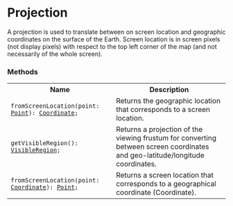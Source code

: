 # Projection

A projection is used to translate between on screen location and geographic coordinates on the surface of the Earth. Screen location is in screen pixels (not display pixels) with respect to the top left corner of the map (and not necessarily of the whole screen).

### Methods

<table>
<tr>
<th>
  Name
</th>
<th>
  Description
</th>
</tr>
<tr>
<td>
  <pre><code>fromScreenLocation(point: <a href="./Point.md">Point</a>): <a href="./Coordinate.md">Coordinate</a>;</code></pre>
</td>
<td>
  Returns the geographic location that corresponds to a screen location.
</td>
</tr>
<tr>
<td>
  <pre><code>getVisibleRegion(): <a href="./VisibleRegion.md">VisibleRegion</a>;</code></pre>
</td>
<td>
  Returns a projection of the viewing frustum for converting between screen coordinates and geo-latitude/longitude coordinates.
</td>
</tr>
<tr>
<td>
  <pre><code>fromScreenLocation(point: <a href="./Coordinate.md">Coordinate</a>): <a href="./Point.md">Point</a>;</code></pre>
</td>
<td>
  Returns a screen location that corresponds to a geographical coordinate (Coordinate).
</td>
</tr>
</table>